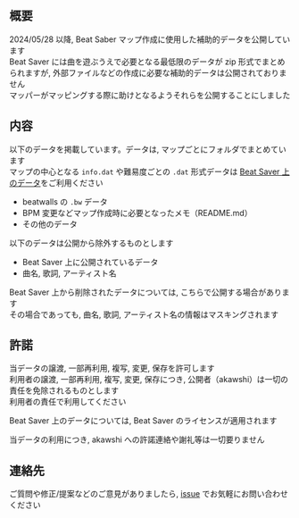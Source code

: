 ## 概要
2024/05/28 以降, Beat Saber マップ作成に使用した補助的データを公開しています  
Beat Saver には曲を遊ぶうえで必要となる最低限のデータが zip 形式でまとめられますが, 外部ファイルなどの作成に必要な補助的データは公開されておりません  
マッパーがマッピングする際に助けとなるようそれらを公開することにしました

## 内容
以下のデータを掲載しています。データは, マップごとにフォルダでまとめています  
マップの中心となる `info.dat` や難易度ごとの `.dat` 形式データは [Beat Saver 上のデータ](https://beatsaver.com/profile)をご利用ください  

- beatwalls の `.bw` データ
- BPM 変更などマップ作成時に必要となったメモ（README.md）  
- その他のデータ

以下のデータは公開から除外するものとします

- Beat Saver 上に公開されているデータ
- 曲名, 歌詞, アーティスト名

Beat Saver 上から削除されたデータについては, こちらで公開する場合があります  
その場合であっても, 曲名, 歌詞, アーティスト名の情報はマスキングされます  
  
## 許諾
当データの譲渡, 一部再利用, 複写, 変更, 保存を許可します  
利用者の譲渡, 一部再利用, 複写, 変更, 保存につき, 公開者（akawshi）は一切の責任を免除されるものとします  
利用者の責任で利用してください  

Beat Saver 上のデータについては, Beat Saver のライセンスが適用されます  
  
当データの利用につき, akawshi への許諾連絡や謝礼等は一切要りません  

## 連絡先  
ご質問や修正/提案などのご意見がありましたら, [issue](https://github.com/akawshi/akawshi-beatsaber-maps/issues) でお気軽にお問い合わせください  
